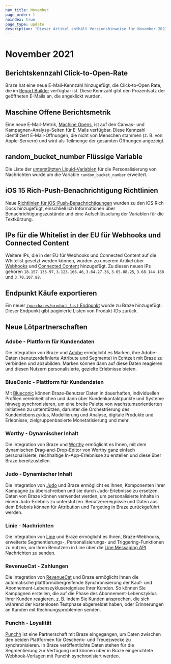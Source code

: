 ```yaml
---
nav_title: November
page_order: 1
noindex: true
page_type: update
description: "Dieser Artikel enthält Versionshinweise für November 2021."
---
```

# November 2021

## Berichtskennzahl Click-to-Open-Rate
Braze hat eine neue E-Mail-Kennzahl hinzugefügt, die Click-to-Open Rate, die im [Report Builder]({{site.baseurl}}/user_guide/data_and_analytics/reporting/report_builder/) verfügbar ist. Diese Kennzahl gibt den Prozentsatz der geöffneten E-Mails an, die angeklickt wurden.

## Maschine Offene Berichtsmetrik

Eine neue E-Mail-Metrik, [Machine Opens]({{site.baseurl}}/user_guide/message_building_by_channel/email/reporting_and_analytics/analytics_glossary/#machine-opens), ist auf den Canvas- und Kampagnen-Analyse-Seiten für E-Mails verfügbar. Diese Kennzahl identifiziert E-Mail-Öffnungen, die nicht von Menschen stammen (z. B. von Apple-Servern) und wird als Teilmenge der gesamten Öffnungen angezeigt.

## random_bucket_number Flüssige Variable
Die Liste der [unterstützten Liquid-Variablen]({{site.baseurl}}/user_guide/personalization_and_dynamic_content/liquid/supported_personalization_tags/#supported-personalization-tags) für die Personalisierung von Nachrichten wurde um die Variable `random_bucket_number` erweitert. 

## iOS 15 Rich-Push-Benachrichtigung Richtlinien
Neue [Richtlinien für iOS-Push-Benachrichtigungen]({{site.baseurl}}/user_guide/message_building_by_channel/push/ios/rich_notifications/) wurden zu den iOS Rich Docs hinzugefügt, einschließlich Informationen über Benachrichtigungszustände und eine Aufschlüsselung der Variablen für die Textkürzung.

## IPs für die Whitelist in der EU für Webhooks und Connected Content
Weitere IPs, die in der EU für Webhooks und Connected Content auf die Whitelist gesetzt werden können, wurden zu unserem Artikel über [Webhooks]({{site.baseurl}}/user_guide/message_building_by_channel/webhooks/creating_a_webhook/) und [Connected Content]({{site.baseurl}}/user_guide/personalization_and_dynamic_content/connected_content/making_an_api_call/) hinzugefügt. Zu diesen neuen IPs gehören `18.157.135.97`, `3.123.166.46`, `3.64.27.36`, `3.65.88.25`, `3.68.144.188` und `3.70.107.88`.

## Endpunkt Käufe exportieren
Ein neuer [`/purchases/product_list` Endpunkt]({{site.baseurl}}/api/endpoints/export/purchases/get_list_product_id/) wurde zu Braze hinzugefügt. Dieser Endpunkt gibt paginierte Listen von Produkt-IDs zurück.

## Neue Lötpartnerschaften

### Adobe - Plattform für Kundendaten
Die Integration von Braze und [Adobe]({{site.baseurl}}/partners/data_and_infrastructure_agility/customer_data_platform/adobe/#adobe) ermöglicht es Marken, ihre Adobe-Daten (benutzerdefinierte Attribute und Segmente) in Echtzeit mit Braze zu verbinden und abzubilden. Marken können dann auf diese Daten reagieren und diesen Nutzern personalisierte, gezielte Erlebnisse bieten. 

### BlueConic - Plattform für Kundendaten
Mit [Blueconic]({{site.baseurl}}/partners/data_and_infrastructure_agility/customer_data_platform/blueconic/#blueconic) können Braze-Benutzer Daten in dauerhaften, individuellen Profilen vereinheitlichen und dann über Kundenkontaktpunkte und Systeme hinweg synchronisieren, um eine breite Palette von wachstumsorientierten Initiativen zu unterstützen, darunter die Orchestrierung des Kundenlebenszyklus, Modellierung und Analyse, digitale Produkte und Erlebnisse, zielgruppenbasierte Monetarisierung und mehr.

### Worthy - Dynamischer Inhalt
Die Integration von Braze und [Worthy]({{site.baseurl}}/partners/message_personalization/dynamic_content/worthy/#worthy) ermöglicht es Ihnen, mit dem dynamischen Drag-and-Drop-Editor von Worthy ganz einfach personalisierte, reichhaltige In-App-Erlebnisse zu erstellen und diese über Braze bereitzustellen.

### Judo - Dynamischer Inhalt
Die Integration von [Judo]({{site.baseurl}}/partners/message_personalization/dynamic_content/judo/#judo) und Braze ermöglicht es Ihnen, Komponenten Ihrer Kampagne zu überschreiben und sie durch Judo-Erlebnisse zu ersetzen. Daten von Braze können verwendet werden, um personalisierte Inhalte in einem Judo-Erlebnis zu unterstützen. Benutzerereignisse und Daten aus dem Erlebnis können für Attribution und Targeting in Braze zurückgeführt werden.

### Linie - Nachrichten
Die Integration von [Line]({{site.baseurl}}/partners/message_orchestration/additional_channels/messaging/line/#line) und Braze ermöglicht es Ihnen, Braze-Webhooks, erweiterte Segmentierungs-, Personalisierungs- und Triggering-Funktionen zu nutzen, um Ihren Benutzern in Line über die [Line Messaging API](https://developers.line.biz/en/docs/messaging-api/overview/) Nachrichten zu senden.

### RevenueCat - Zahlungen
Die Integration von [RevenueCat]({{site.baseurl}}/partners/data_and_infrastructure_agility/payments/revenuecat/#revenuecat) und Braze ermöglicht Ihnen die automatische plattformübergreifende Synchronisierung der Kauf- und Abonnement-Lebenszyklusereignisse Ihrer Kunden. So können Sie Kampagnen erstellen, die auf die Phase des Abonnement-Lebenszyklus Ihrer Kunden reagieren, z. B. indem Sie Kunden ansprechen, die sich während der kostenlosen Testphase abgemeldet haben, oder Erinnerungen an Kunden mit Rechnungsproblemen senden.

### Punchh - Loyalität
[Punchh]({{site.baseurl}}/partners/message_orchestration/channel_extensions/loyalty/punchh/#punchh) ist eine Partnerschaft mit Braze eingegangen, um Daten zwischen den beiden Plattformen für Geschenk- und Treuezwecke zu synchronisieren. In Braze veröffentlichte Daten stehen für die Segmentierung zur Verfügung und können über in Braze eingerichtete Webhook-Vorlagen mit Punchh synchronisiert werden.  
